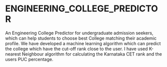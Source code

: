 # ENGINEERING_COLLEGE_PREDICTOR
An Engineering College Predictor for undergraduate admission seekers, which can help students to choose best College matching their academic profile. We have developed a machine learning algorithm which can predict the college which have the cut-off rank close to the user. I have used K-nearest Neighbour algorithm for calculating the Karnataka CET rank and the users PUC percentage.
